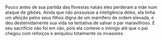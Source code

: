 ﻿Pouco antes de sua partida das florestas natais eles perderam a mãe num ataque de gibões. Ainda que não possuísse a inteligência deles, ela tinha um afeição pelos seus filhos digna de um mamífero de ordem elevada, e deu destemidamente sua vida na tentativa de salvar o par maravilhoso. E seu sacrifício não foi em vão, pois ela conteve o inimigo até que o pai chegou com reforços e aniquilou totalmente os invasores.